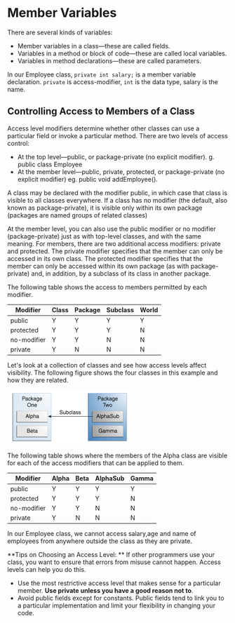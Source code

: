 # Member Variables

There are several kinds of variables:

* Member variables in a class—these are called fields.
* Variables in a method or block of code—these are called local variables.
* Variables in method declarations—these are called parameters.

In our Employee class, ```private int salary;``` is a member variable declaration. ```private``` is access-modifier, ```int``` is the data type, salary is the name.

## Controlling Access to Members of a Class
Access level modifiers determine whether other classes can use a particular field or invoke a particular method. There are two levels of access control:

* At the top level—public, or package-private (no explicit modifier). g. public class Employee
* At the member level—public, private, protected, or package-private (no explicit modifier) eg. public void addEmployee().

A class may be declared with the modifier public, in which case that class is visible to all classes everywhere. If a class has no modifier (the default, also known as package-private), it is visible only within its own package (packages are named groups of related classes)

At the member level, you can also use the public modifier or no modifier (package-private) just as with top-level classes, and with the same meaning. For members, there are two additional access modifiers: private and protected. The private modifier specifies that the member can only be accessed in its own class. The protected modifier specifies that the member can only be accessed within its own package (as with package-private) and, in addition, by a subclass of its class in another package.

The following table shows the access to members permitted by each modifier.

| Modifier | Class | Package | Subclass | World |
| -- | -- | -- | -- | -- |
| public | Y | Y | Y | Y |
| protected | Y | Y | Y | N |
| no-modifier | Y | Y | N | N |
| private | Y | N | N | N |

Let's look at a collection of classes and see how access levels affect visibility. The following figure shows the four classes in this example and how they are related.

![](classes-access.gif)

The following table shows where the members of the Alpha class are visible for each of the access modifiers that can be applied to them.

| Modifier | Alpha | Beta | AlphaSub |Gamma |
| -- | -- | -- | -- | -- |
| public | Y | Y | Y | Y |
| protected | Y | Y | Y | N |
| no-modifier | Y | Y | N | N |
| private | Y | N | N | N |

In our Employee class, we cannot access salary,age and name of employees from anywhere outside the class as they are private.

**Tips on Choosing an Access Level: **
If other programmers use your class, you want to ensure that errors from misuse cannot happen. Access levels can help you do this.

* Use the most restrictive access level that makes sense for a particular member. **Use private unless you have a good reason not to**.
* Avoid public fields except for constants. Public fields tend to link you to a particular implementation and limit your flexibility in changing your code.


